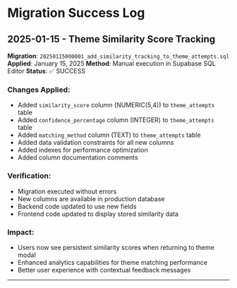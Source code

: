 # Migration Success Log

## 2025-01-15 - Theme Similarity Score Tracking

**Migration**: `20250115000001_add_similarity_tracking_to_theme_attempts.sql`
**Applied**: January 15, 2025
**Method**: Manual execution in Supabase SQL Editor
**Status**: ✅ SUCCESS

### Changes Applied:
- Added `similarity_score` column (NUMERIC(5,4)) to `theme_attempts` table
- Added `confidence_percentage` column (INTEGER) to `theme_attempts` table  
- Added `matching_method` column (TEXT) to `theme_attempts` table
- Added data validation constraints for all new columns
- Added indexes for performance optimization
- Added column documentation comments

### Verification:
- Migration executed without errors
- New columns are available in production database
- Backend code updated to use new fields
- Frontend code updated to display stored similarity data

### Impact:
- Users now see persistent similarity scores when returning to theme modal
- Enhanced analytics capabilities for theme matching performance
- Better user experience with contextual feedback messages

--- 
